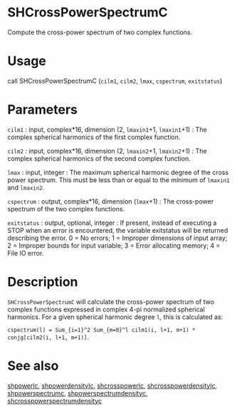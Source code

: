# SHCrossPowerSpectrumC

Compute the cross-power spectrum of two complex functions.

# Usage

call SHCrossPowerSpectrumC (`cilm1`, `cilm2`, `lmax`, `cspectrum`, `exitstatus`)

# Parameters

`cilm1` : input, complex\*16, dimension (2, `lmaxin1`+1, `lmaxin1`+1)
:   The complex spherical harmonics of the first complex function.

`cilm2` : input, complex\*16, dimension (2, `lmaxin2`+1, `lmaxin2`+1)
:   The complex spherical harmonics of the second complex function.

`lmax` : input, integer
:   The maximum spherical harmonic degree of the cross power spectrum. This must be less than or equal to the minimum of `lmaxin1` and `lmaxin2`.

`cspectrum` : output, complex\*16, dimension (`lmax`+1)
:   The cross-power spectrum of the two complex functions.

`exitstatus` : output, optional, integer
:   If present, instead of executing a STOP when an error is encountered, the variable exitstatus will be returned describing the error. 0 = No errors; 1 = Improper dimensions of input array; 2 = Improper bounds for input variable; 3 = Error allocating memory; 4 = File IO error.

# Description

`SHCrossPowerSpectrumC` will calculate the cross-power spectrum of two complex functions expressed in complex 4-pi normalized spherical harmonics. For a given spherical harmonic degree `l`, this is calculated as:

`cspectrum(l) = Sum_{i=1}^2 Sum_{m=0}^l cilm1(i, l+1, m+1) * conjg[cilm2(i, l+1, m+1)]`.

# See also

[shpowerlc](shpowerlc.html), [shpowerdensitylc](shpowerdensitylc.html), [shcrosspowerlc](shcrosspowerlc.html), [shcrosspowerdensitylc](shcrosspowerdensitylc.html), [shpowerspectrumc](shpowerspectrumc.html), [shpowerspectrumdensityc](shpowerspectrumdensityc.html), [shcrosspowerspectrumdensityc](shcrosspowerspectrumdensityc.html)
